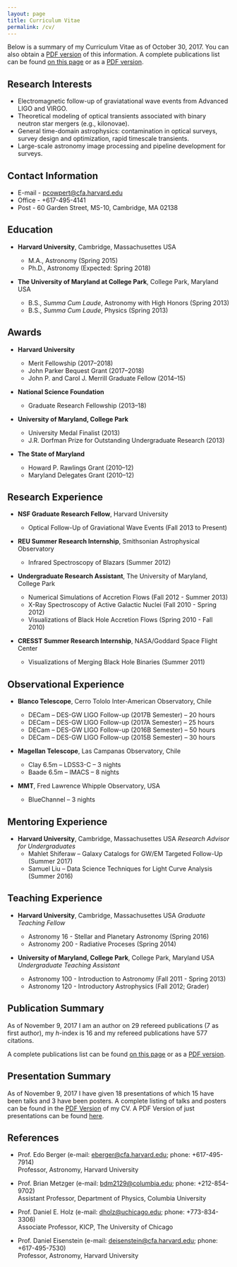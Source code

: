 ```yaml
---
layout: page
title: Curriculum Vitae
permalink: /cv/
---
```


Below is a summary of my Curriculum Vitae as of October 30, 2017. You can also obtain a [PDF version](/files/pcowpert_cv_full.pdf) of this information. A complete publications list can be found [on this page](/publications/) or as a [PDF version](/files/pcowpert_pubs.pdf).

Research Interests
------------------
+ Electromagnetic follow-up of graviatational wave events from Advanced LIGO and VIRGO.
+ Theoretical modeling of optical transients associated with binary neutron star mergers  (e.g., kilonovae).
+ General time-domain astrophysics: contamination in optical surveys, survey design and optimization,
rapid timescale transients.
+ Large-scale astronomy image processing and pipeline development for surveys.  

Contact Information
-------------------
+ E-mail - pcowpert@cfa.harvard.edu
+ Office - +617-495-4141 
+ Post - 60 Garden Street, MS-10, Cambridge, MA 02138  

Education
---------
+ **Harvard University**, Cambridge, Massachusettes USA
   * M.A., Astronomy (Spring 2015)
   * Ph.D., Astronomy (Expected: Spring 2018)  

+ **The University of Maryland at College Park**, College Park, Maryland USA
   * B.S., *Summa Cum Laude*, Astronomy with High Honors (Spring 2013)
   * B.S., *Summa Cum Laude*, Physics (Spring 2013)  

Awards
------
+ **Harvard University**
   * Merit Fellowship (2017–2018)
   * John Parker Bequest Grant (2017–2018)
   * John P. and Carol J. Merrill Graduate Fellow (2014–15)  

+ **National Science Foundation**
   * Graduate Research Fellowship (2013–18)  

+ **University of Maryland, College Park**
   * University Medal Finalist (2013)
   * J.R. Dorfman Prize for Outstanding Undergraduate Research (2013)  

+ **The State of Maryland**
   * Howard P. Rawlings Grant (2010–12)
   * Maryland Delegates Grant (2010–12)  


Research Experience
-------------------
+ **NSF Graduate Research Fellow**, Harvard University
   * Optical Follow-Up of Graviational Wave Events (Fall 2013 to Present)  

+ **REU Summer Research Internship**, Smithsonian Astrophysical Observatory
   * Infrared Spectroscopy of Blazars (Summer 2012)  

+ **Undergraduate Research Assistant**, The University of Maryland, College Park
   * Numerical Simulations of Accretion Flows (Fall 2012 - Summer 2013)
   * X-Ray Spectroscopy of Active Galactic Nuclei (Fall 2010 - Spring 2012)
   * Visualizations of Black Hole Accretion Flows (Spring 2010 - Fall 2010)  

+ **CRESST Summer Research Internship**, NASA/Goddard Space Flight Center
   * Visualizations of Merging Black Hole Binaries (Summer 2011)  

Observational Experience 
------------------------
+ **Blanco Telescope**, Cerro Tololo Inter-American Observatory, Chile
   * DECam – DES-GW LIGO Follow-up (2017B Semester) – 20 hours
   * DECam – DES-GW LIGO Follow-up (2017A Semester) – 25 hours
   * DECam – DES-GW LIGO Follow-up (2016B Semester) – 50 hours
   * DECam – DES-GW LIGO Follow-up (2015B Semester) – 30 hours  

+ **Magellan Telescope**, Las Campanas Observatory, Chile
   * Clay 6.5m – LDSS3-C – 3 nights
   * Baade 6.5m – IMACS – 8 nights  

+ **MMT**, Fred Lawrence Whipple Observatory, USA
   * BlueChannel – 3 nights  

Mentoring Experience
--------------------
+ **Harvard University**, Cambridge, Massachusettes USA
   *Research Advisor for Undergraduates*
   * Mahlet Shiferaw – Galaxy Catalogs for GW/EM Targeted Follow-Up (Summer 2017)
   * Samuel Liu – Data Science Techniques for Light Curve Analysis (Summer 2016)  

Teaching Experience
-------------------
+ **Harvard University**, Cambridge, Massachusettes USA
   *Graduate Teaching Fellow*
   * Astronomy 16 - Stellar and Planetary Astronomy  (Spring 2016)
   * Astronomy 200 - Radiative Proceses  (Spring 2014)  

+ **University of Maryland, College Park**, College Park, Maryland USA
   *Undergraduate Teaching Assistant*
   * Astronomy 100 - Introduction to Astronomy  (Fall 2011 - Spring 2013)
   * Astronomy 120 - Introductory Astrophysics  (Fall 2012; Grader)  

Publication Summary
-------------------
As of November 9, 2017 I am an author on 29 refereed publications (7 as first author), my *h*-index 
is 16 and my refereed publications have 577 citations.  

A complete publications list can be found [on this page](/publications/) or as a [PDF version](/files/pcowpert_pubs.pdf).

Presentation Summary
--------------------
As of November 9, 2017 I have given 18 presentations of which 15 have been talks and 3 have been posters. A complete listing of talks and posters can be found in the [PDF Version](/files/pcowpert_cv_full.pdf) of my CV. A PDF Version of just presentations can be found [here](/files/pcowpert_talks.pdf).

References
----------
+ Prof. Edo Berger (e-mail: eberger@cfa.harvard.edu; phone: +617-495-7914)  
   Professor, Astronomy, Harvard University

+ Prof. Brian Metzger (e-mail: bdm2129@columbia.edu; phone: +212-854-9702)  
   Assistant Professor, Department of Physics, Columbia University

+ Prof. Daniel E. Holz (e-mail: dholz@uchicago.edu; phone: +773-834-3306)  
   Associate Professor, KICP, The University of Chicago

+ Prof. Daniel Eisenstein (e-mail: deisenstein@cfa.harvard.edu; phone: +617-495-7530)  
   Professor, Astronomy, Harvard University